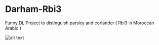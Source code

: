 # Darham-Rbi3
Funny DL Project to distinguish parsley and coriander ( Rbi3 in Moroccan Arabic )

![alt text](https://openforcefield.org/force-fields/force-fields/img/parsley.jpg)
